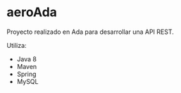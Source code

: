 # aeroAda

Proyecto realizado en Ada para desarrollar una API REST.

Utiliza:

- Java 8
- Maven
- Spring
- MySQL

